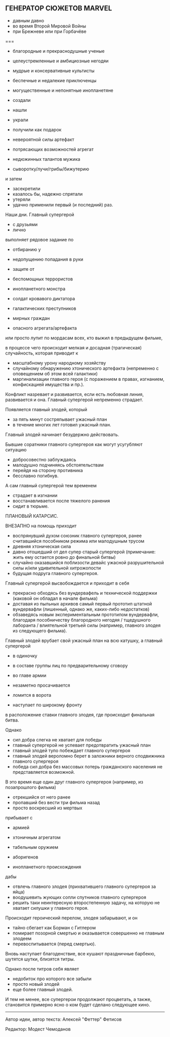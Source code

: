 ГЕНЕРАТОР СЮЖЕТОВ MARVEL
------------------------


- давным давно
- во время Второй Мировой Войны
- при Брежневе или при Горбачёве

 ===

- благородные и прекраснодушные ученые
- целеустремленные и амбициозные негодяи
- мудрые и консервативные культисты
- беспечные и недалекие приключенцы
- могущественные и непонятные инопланетяне



- создали
- нашли
- украли
- получили как подарок


- невероятной силы артефакт
- потрясающих возможностей агрегат
- недюжинных талантов мужика
- сыворотку/лучи/грибы/бижутерию


и затем


- засекретили
- казалось бы, надежно спрятали
- утеряли
- удачно применили первый (и последний) раз.

 
Наши дни. Главный супергерой


- с друзьями
- лично


выполняет рядовое задание по


- отбиранию у 
- недопущению попадания в руки 
- защите от


- беспомощных террористов
- инопланетного монстра
- солдат кровавого диктатора
- галактических преступников


- мирных граждан
- опасного агрегата/артефакта


или просто лупит по мордасам всех, кто выжил в предыдущем фильме,


в процессе чего происходит мелкая и досадная (трагическая) случайность, которая приводит к


- масштабному урону народному хозяйству
- случайному обнаружению хтонического артефакта (непременно с оповещением об этом всей галактики)
- маргинализации главного героя (с поражением в правах, изгнанием, конфискацией имущества и пр.).


Конфликт назревает и развивается, если есть любовная линия, развивается и она. Главный супергерой непременно страдает. 


Появляется главный злодей, который


- за пять минут состряпывает ужасный план
- в течение многих лет готовил ужасный план.


Главный злодей начинает безудержно действовать.


Бывшие соратники главного супергероя как могут усугубляют ситуацию


- добросовестно заблуждаясь
- малодушно подчиняясь обстоятельствам
- перейдя на сторону противника
- бесславно погибнув.


А сам главный супергерой тем временем


- страдает в изгнании
- восстанавливается после тяжелого ранения
- сидит в тюрьме.


ПЛАНОВЫЙ КАТАРСИС.


ВНЕЗАПНО на помощь приходит


- воспрянувший духом союзник главного супергероя, ранее считавшийся пособником режима или малодушным трусом
- древняя хтоническая сила
- давно отошедший от дел супер старый супергерой (примечание: жить ему остается ровно до финальной битвы)
- случайно оказавшийся поблизости девайс ужасной разрушительной силы и/или удивительной хитрожопости
- будущая подруга главного супергероя.


Главный супергерой высвобождается и приходит в себя


- прекрасно обходясь без вундервафель и технической поддержки (каковой он обладал в начале фильма)
- доставая из пыльных архивов самый первый прототип штатной вундервафли (лишенный, однако же, каких-либо недостатков)
- обзаведясь новым экспериментальным прототипом вундервафли, благодаря пособничеству благородного негодяя / тщедушного лаборанта / влиятельной третьей силы (например, главного злодея из следующего фильма).


Главный злодей врубает свой ужасный план на всю катушку, а главный супергерой


- в одиночку
- в составе группы лиц по предварительному сговору
- во главе армии


- незаметно просачивается
- ломится в ворота
- наступает по широкому фронту


в расположение ставки главного злодея, где происходит финальная битва. 


Однако


- сил добра слегка не хватает для победы
- главный супергерой не успевает предотвратить ужасный план
- главный злодей тупо побеждает главного супергероя
- главный злодей вероломно берет в заложники верного сподвижника главного супергероя
- победа сил добра без массовых потерь гражданского населения не представляется возможной.


В это время еще один друг главного супергероя (например, из позапрошлого фильма)


- отрекшийся от него ранее
- пропавший без вести три фильма назад
- просто воскресший из мертвых


прибывает с


- армией
- хтоничным агрегатом
- табельным оружием


- аборигенов
- инопланетного происхождения


дабы


- отвлечь главного злодея (прихватившего главного супергероя за яйца)
- воодушевить жующих сопли спутников главного супергероя
- решить таки неинтересную второстепенную задачу, на которую не хватает силушки у главного героя.


Происходит героический перелом, злодея забарывают, и он


- тайно сбегает как Борман с Гитлером
- помирает позорной смертью и оказывается совершенно не главным злодеем
- перевоспитывается (перед смертью).


Вновь наступает благоденствие, все кушают праздничные барбекю, шутятся шутки, близятся титры.

Однако после титров себя являет

- недобиток про которого все забыли
- просто новый злодей 
- еще более главный злодей.

И тем не менее, все супергерои продолжают процветать, а также, становится примерно ясно о ком будет сделано следующее кино.

-----

Автор идеи, автор текста:
Алексей "Феттер" Фетисов

Редактор:
Модест Чемоданов

